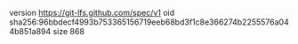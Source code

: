 version https://git-lfs.github.com/spec/v1
oid sha256:96bbdecf4993b753365156719eeb68bd3f1c8e366274b2255576a044b851a894
size 868

